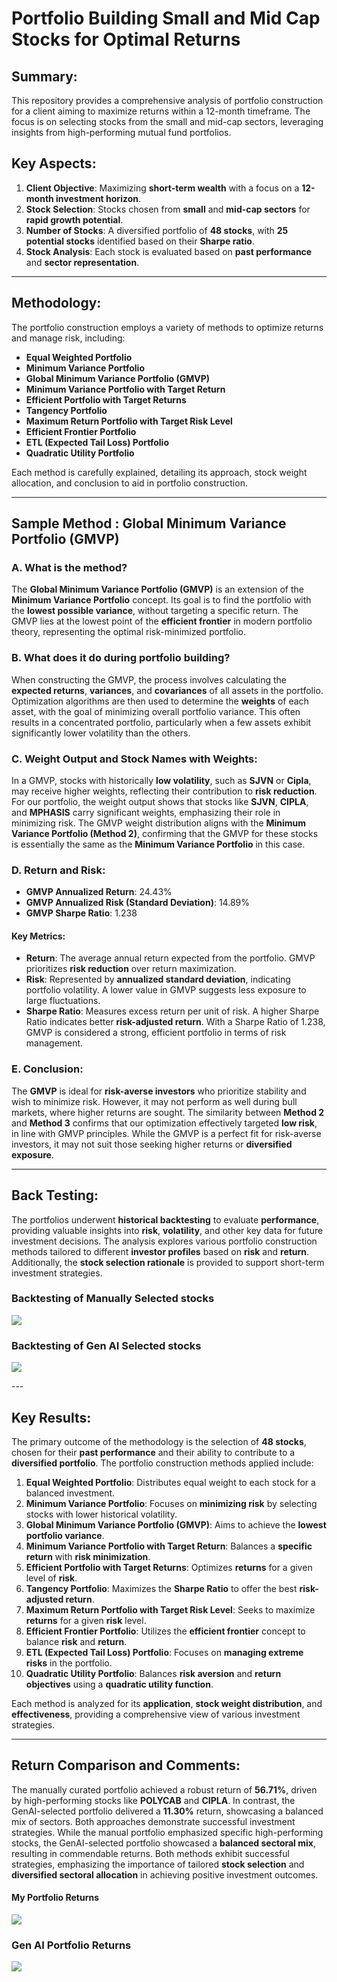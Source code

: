 # Portfolio Building Small and Mid Cap Stocks for Optimal Returns

## Summary:


This repository provides a comprehensive analysis of portfolio construction for a client aiming to maximize returns within a 12-month timeframe. The focus is on selecting stocks from the small and mid-cap sectors, leveraging insights from high-performing mutual fund portfolios.


## Key Aspects:

1. **Client Objective**: Maximizing **short-term wealth** with a focus on a **12-month investment horizon**.
2. **Stock Selection**: Stocks chosen from **small** and **mid-cap sectors** for **rapid growth potential**.
3. **Number of Stocks**: A diversified portfolio of **48 stocks**, with **25 potential stocks** identified based on their **Sharpe ratio**.
4. **Stock Analysis**: Each stock is evaluated based on **past performance** and **sector representation**.

---

## Methodology:

The portfolio construction employs a variety of methods to optimize returns and manage risk, including:

- **Equal Weighted Portfolio**
- **Minimum Variance Portfolio**
- **Global Minimum Variance Portfolio (GMVP)**
- **Minimum Variance Portfolio with Target Return**
- **Efficient Portfolio with Target Returns**
- **Tangency Portfolio**
- **Maximum Return Portfolio with Target Risk Level**
- **Efficient Frontier Portfolio**
- **ETL (Expected Tail Loss) Portfolio**
- **Quadratic Utility Portfolio**

Each method is carefully explained, detailing its approach, stock weight allocation, and conclusion to aid in portfolio construction.

---
## Sample Method : Global Minimum Variance Portfolio (GMVP)

### A. What is the method?

The **Global Minimum Variance Portfolio (GMVP)** is an extension of the **Minimum Variance Portfolio** concept. Its goal is to find the portfolio with the **lowest possible variance**, without targeting a specific return. The GMVP lies at the lowest point of the **efficient frontier** in modern portfolio theory, representing the optimal risk-minimized portfolio.

### B. What does it do during portfolio building?

When constructing the GMVP, the process involves calculating the **expected returns**, **variances**, and **covariances** of all assets in the portfolio. Optimization algorithms are then used to determine the **weights** of each asset, with the goal of minimizing overall portfolio variance. This often results in a concentrated portfolio, particularly when a few assets exhibit significantly lower volatility than the others.

### C. Weight Output and Stock Names with Weights:

In a GMVP, stocks with historically **low volatility**, such as **SJVN** or **Cipla**, may receive higher weights, reflecting their contribution to **risk reduction**. For our portfolio, the weight output shows that stocks like **SJVN**, **CIPLA**, and **MPHASIS** carry significant weights, emphasizing their role in minimizing risk. The GMVP weight distribution aligns with the **Minimum Variance Portfolio (Method 2)**, confirming that the GMVP for these stocks is essentially the same as the **Minimum Variance Portfolio** in this case.

### D. Return and Risk:

- **GMVP Annualized Return**: 24.43%
- **GMVP Annualized Risk (Standard Deviation)**: 14.89%
- **GMVP Sharpe Ratio**: 1.238

#### Key Metrics:
- **Return**: The average annual return expected from the portfolio. GMVP prioritizes **risk reduction** over return maximization.
- **Risk**: Represented by **annualized standard deviation**, indicating portfolio volatility. A lower value in GMVP suggests less exposure to large fluctuations.
- **Sharpe Ratio**: Measures excess return per unit of risk. A higher Sharpe Ratio indicates better **risk-adjusted return**. With a Sharpe Ratio of 1.238, GMVP is considered a strong, efficient portfolio in terms of risk management.

### E. Conclusion:

The **GMVP** is ideal for **risk-averse investors** who prioritize stability and wish to minimize risk. However, it may not perform as well during bull markets, where higher returns are sought. The similarity between **Method 2** and **Method 3** confirms that our optimization effectively targeted **low risk**, in line with GMVP principles. While the GMVP is a perfect fit for risk-averse investors, it may not suit those seeking higher returns or **diversified exposure**.


---
## Back Testing:

The portfolios underwent **historical backtesting** to evaluate **performance**, providing valuable insights into **risk**, **volatility**, and other key data for future investment decisions. The analysis explores various portfolio construction methods tailored to different **investor profiles** based on **risk** and **return**. Additionally, the **stock selection rationale** is provided to support short-term investment strategies.

### Backtesting of Manually Selected stocks
<p aligne='center'>
  <img src='./Backtesting_My_Portfolio.png'>
</p>

### Backtesting of Gen AI Selected stocks
<p aligne='center'>
  <img src='./Backtesting Result for Genai Stocks.png'>
</p>
---

## Key Results:

The primary outcome of the methodology is the selection of **48 stocks**, chosen for their **past performance** and their ability to contribute to a **diversified portfolio**. The portfolio construction methods applied include:

1. **Equal Weighted Portfolio**: Distributes equal weight to each stock for a balanced investment.
2. **Minimum Variance Portfolio**: Focuses on **minimizing risk** by selecting stocks with lower historical volatility.
3. **Global Minimum Variance Portfolio (GMVP)**: Aims to achieve the **lowest portfolio variance**.
4. **Minimum Variance Portfolio with Target Return**: Balances a **specific return** with **risk minimization**.
5. **Efficient Portfolio with Target Returns**: Optimizes **returns** for a given level of **risk**.
6. **Tangency Portfolio**: Maximizes the **Sharpe Ratio** to offer the best **risk-adjusted return**.
7. **Maximum Return Portfolio with Target Risk Level**: Seeks to maximize **returns** for a given **risk** level.
8. **Efficient Frontier Portfolio**: Utilizes the **efficient frontier** concept to balance **risk** and **return**.
9. **ETL (Expected Tail Loss) Portfolio**: Focuses on **managing extreme risks** in the portfolio.
10. **Quadratic Utility Portfolio**: Balances **risk aversion** and **return objectives** using a **quadratic utility function**.

Each method is analyzed for its **application**, **stock weight distribution**, and **effectiveness**, providing a comprehensive view of various investment strategies.

---
## Return Comparison and Comments:

The manually curated portfolio achieved a robust return of **56.71%**, driven by high-performing stocks like **POLYCAB** and **CIPLA**. In contrast, the GenAI-selected portfolio delivered a **11.30%** return, showcasing a balanced mix of sectors. Both approaches demonstrate successful investment strategies.
While the manual portfolio emphasized specific high-performing stocks, the GenAI-selected portfolio showcased a **balanced sectoral mix**, resulting in commendable returns. Both methods exhibit successful strategies, emphasizing the importance of tailored **stock selection** and **diversified sectoral allocation** in achieving positive investment outcomes.

#### My Portfolio Returns

<p aligne='center'>
  <img src='./Selected stocks return.png'>
</p>

### Gen AI Portfolio Returns

<p aligne='center'>
  <img src='./Gen AI selected stock portfolio.png'>
</p>



